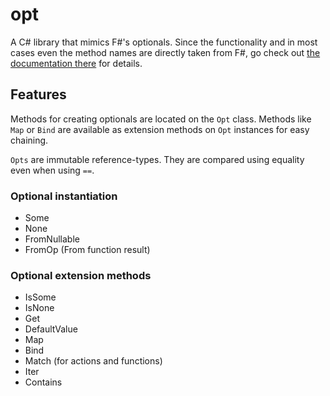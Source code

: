 # opt
A C# library that mimics F#'s optionals. Since the functionality and in most cases even the method names are directly taken from F#, go check out [the documentation there](https://fsharp.github.io/fsharp-core-docs/reference/fsharp-core-optionmodule.html) for details.

## Features

Methods for creating optionals are located on the `Opt` class. Methods like `Map` or `Bind` are available as extension methods on `Opt` instances for easy chaining.

`Opts` are immutable reference-types. They are compared using equality even when using `==`.


### Optional instantiation

- Some
- None
- FromNullable
- FromOp (From function result)

### Optional extension methods

- IsSome
- IsNone
- Get
- DefaultValue
- Map
- Bind
- Match (for actions and functions)
- Iter
- Contains